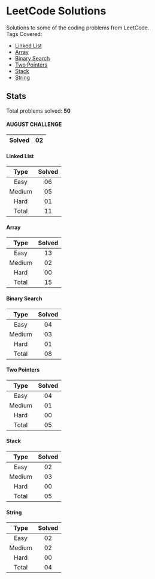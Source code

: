 # LeetCode Solutions
Solutions to some of the coding problems from LeetCode. <br>
Tags Covered:
* <a href="https://leetcode.com/problemset/all/?topicSlugs=linked-list">Linked List</a>
* <a href="https://leetcode.com/problemset/all/?topicSlugs=array">Array</a>
* <a href="https://leetcode.com/problemset/all/?topicSlugs=binary-search">Binary Search</a>
* <a href="https://leetcode.com/problemset/all/?topicSlugs=two-pointers">Two Pointers</a>
* <a href="https://leetcode.com/problemset/all/?topicSlugs=stack">Stack</a>
* <a href="https://leetcode.com/problemset/all/?topicSlugs=string">String</a>

## Stats

Total problems solved: **50**

#### AUGUST CHALLENGE
| Solved | 02      |
|:------:|:-------:|

#### Linked List
| Type   | Solved  |
|:------:|:-------:|
| Easy   | 06      |
| Medium | 05      |
| Hard   | 01      |
| Total  | 11      |

#### Array
| Type   | Solved  |
|:------:|:-------:|
| Easy   | 13      |
| Medium | 02      |
| Hard   | 00      |
| Total  | 15      |

#### Binary Search
| Type   | Solved  |
|:------:|:-------:|
| Easy   | 04      |
| Medium | 03      |
| Hard   | 01      |
| Total  | 08      |

#### Two Pointers
| Type   | Solved  |
|:------:|:-------:|
| Easy   | 04      |
| Medium | 01      |
| Hard   | 00      |
| Total  | 05      |

#### Stack
| Type   | Solved  |
|:------:|:-------:|
| Easy   | 02      |
| Medium | 03      |
| Hard   | 00      |
| Total  | 05      |

#### String
| Type   | Solved  |
|:------:|:-------:|
| Easy   | 02      |
| Medium | 02      |
| Hard   | 00      |
| Total  | 04      |

